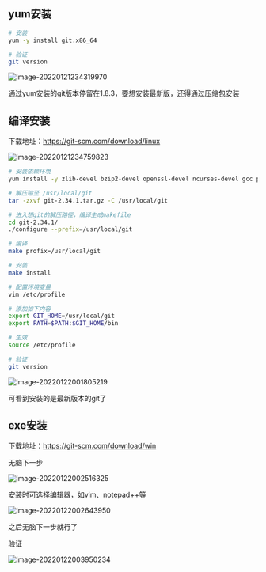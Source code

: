 ## yum安装

```bash
# 安装
yum -y install git.x86_64

# 验证
git version
```



![image-20220121234319970](https://gitee.com/yangtao8453/picgo/raw/master/img/image-20220121234319970.png)

通过yum安装的git版本停留在1.8.3，要想安装最新版，还得通过压缩包安装



## 编译安装

下载地址：https://git-scm.com/download/linux

![image-20220121234759823](https://gitee.com/yangtao8453/picgo/raw/master/img/image-20220121234759823.png)

```bash
# 安装依赖环境
yum install -y zlib-devel bzip2-devel openssl-devel ncurses-devel gcc perl-ExtUtils-MakeMaker package

# 解压缩至 /usr/local/git
tar -zxvf git-2.34.1.tar.gz -C /usr/local/git

# 进入想git的解压路径，编译生成makefile
cd git-2.34.1/
./configure --prefix=/usr/local/git

# 编译
make profix=/usr/local/git

# 安装
make install

# 配置环境变量
vim /etc/profile

# 添加如下内容
export GIT_HOME=/usr/local/git
export PATH=$PATH:$GIT_HOME/bin

# 生效
source /etc/profile

# 验证
git version
```

![image-20220122001805219](https://gitee.com/yangtao8453/picgo/raw/master/img/image-20220122001805219.png)

可看到安装的是最新版本的git了



## exe安装

下载地址：https://git-scm.com/download/win

无脑下一步

![image-20220122002516325](https://gitee.com/yangtao8453/picgo/raw/master/img/image-20220122002516325.png) 

安装时可选择编辑器，如vim、notepad++等

![image-20220122002643950](https://gitee.com/yangtao8453/picgo/raw/master/img/image-20220122002643950.png) 

之后无脑下一步就行了

验证

![image-20220122003950234](https://gitee.com/yangtao8453/picgo/raw/master/img/image-20220122003950234.png) 

